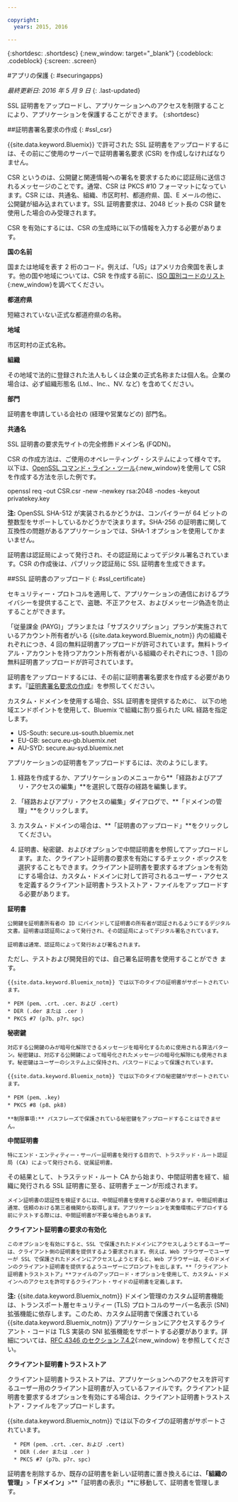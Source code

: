 ```yaml
---

copyright:
  years: 2015, 2016

---
```



{:shortdesc: .shortdesc}
{:new_window: target="_blank"}
{:codeblock: .codeblock}
{:screen: .screen}

#アプリの保護
{: #securingapps}

*最終更新日: 2016 年 5 月 9 日*
{: .last-updated}

SSL 証明書をアップロードし、アプリケーションへのアクセスを制限することにより、アプリケーションを保護することができます。
{:shortdesc}

##証明書署名要求の作成
{: #ssl_csr}

{{site.data.keyword.Bluemix}} で許可された SSL 証明書をアップロードするには、その前にご使用のサーバーで証明書署名要求 (CSR) を作成しなければなりません。

CSR というのは、公開鍵と関連情報への署名を要求するために認証局に送信されるメッセージのことです。通常、CSR は PKCS #10 フォーマットになっています。CSR には、共通名、組織、市区町村、都道府県、国、E メールの他に、公開鍵が組み込まれています。SSL 証明書要求は、2048 ビット長の CSR 鍵を使用した場合のみ受理されます。

CSR を有効にするには、CSR の生成時に以下の情報を入力する必要があります。

**国の名前**
  
  国または地域を表す 2 桁のコード。例えば、「US」はアメリカ合衆国を表します。他の国や地域については、CSR を作成する前に、[ISO 国別コードのリスト](https://www.iso.org/obp/ui/#search){:new_window}を調べてください。 
  
**都道府県**

  短縮されていない正式な都道府県の名称。

**地域**

  市区町村の正式名称。
  
**組織**

  その地域で法的に登録された法人もしくは企業の正式名称または個人名。企業の場合は、必ず組織形態名 (Ltd.、Inc.、NV. など) を含めてください。
  
**部門**

  証明書を申請している会社の (経理や営業などの) 部門名。
  
**共通名**

  SSL 証明書の要求先サイトの完全修飾ドメイン名 (FQDN)。
  
CSR の作成方法は、ご使用のオペレーティング・システムによって様々です。以下は、[OpenSSL コマンド・ライン・ツール](http://www.openssl.org/){:new_window}を使用して CSR を作成する方法を示した例です。


openssl req -out CSR.csr -new -newkey rsa:2048 -nodes -keyout
    privatekey.key


**注:** OpenSSL SHA-512 が実装されるかどうかは、コンパイラーが 64 ビットの整数型をサポートしているかどうかで決まります。SHA-256 の証明書に関して互換性の問題があるアプリケーションでは、SHA-1 オプションを使用してかまいません。

証明書は認証局によって発行され、その認証局によってデジタル署名されています。CSR の作成後は、パブリック認証局に SSL 証明書を生成できます。 

##SSL 証明書のアップロード
{: #ssl_certificate}

セキュリティー・プロトコルを適用して、アプリケーションの通信におけるプライバシーを提供することで、盗聴、不正アクセス、およびメッセージ偽造を防止することができます。

「従量課金 (PAYG)」プランまたは「サブスクリプション」プランが実施されているアカウント所有者がいる {{site.data.keyword.Bluemix_notm}} 内の組織それぞれにつき、4 回の無料証明書アップロードが許可されています。無料トライアル・アカウントを持つアカウント所有者がいる組織のそれぞれにつき、1 回の無料証明書アップロードが許可されています。

証明書をアップロードするには、その前に証明書署名要求を作成する必要があります。『[証明書署名要求の作成](#ssl_csr)』を参照してください。

カスタム・ドメインを使用する場合、SSL 証明書を提供するために、
以下の地域エンドポイントを使用して、Bluemix で組織に割り振られた URL
経路を指定します。

  * US-South: secure.us-south.bluemix.net 
  * EU-GB: secure.eu-gb.bluemix.net
  * AU-SYD: secure.au-syd.bluemix.net 


アプリケーションの証明書をアップロードするには、次のようにします。

1. 経路を作成するか、アプリケーションのメニューから**「経路およびアプリ・アクセスの編集」**を選択して既存の経路を編集します。

2. 「経路およびアプリ・アクセスの編集」ダイアログで、**「ドメインの管理」**をクリックします。

3. カスタム・ドメインの場合は、**「証明書のアップロード」**をクリックしてください。

4. 証明書、秘密鍵、およびオプションで中間証明書を参照してアップロードします。また、クライアント証明書の要求を有効にするチェック・ボックスを選択することもできます。クライアント証明書を要求するオプションを有効にする場合は、カスタム・ドメインに対して許可されるユーザー・アクセスを定義するクライアント証明書トラストストア・ファイルをアップロードする必要があります。

  **証明書**
    
    公開鍵を証明書所有者の ID にバインドして証明書の所有者が認証されるようにするデジタル文書。証明書は認証局によって発行され、その認証局によってデジタル署名されています。
    
    証明書は通常、認証局によって発行および署名されます。
ただし、テストおよび開発目的では、自己署名証明書を使用することができ
ます。
    
    {{site.data.keyword.Bluemix_notm}} では以下のタイプの証明書がサポートされています。

	* PEM (pem、.crt、.cer、および .cert)
	* DER (.der または .cer )
	* PKCS #7 (p7b、p7r、spc) 
	  
  **秘密鍵**
  
    対応する公開鍵のみが暗号化解除できるメッセージを暗号化するために使用される算法パターン。秘密鍵は、対応する公開鍵によって暗号化されたメッセージの暗号化解除にも使用されます。秘密鍵はユーザーのシステム上に保持され、パスワードによって保護されています。
    
    {{site.data.keyword.Bluemix_notm}} では以下のタイプの秘密鍵がサポートされています。
    
    * PEM (pem、.key) 
    * PKCS #8 (p8、pk8)
    
    **制限事項:** パスフレーズで保護されている秘密鍵をアップロードすることはできません。
    
  **中間証明書**
  
    特にエンド・エンティティー・サーバー証明書を発行する目的で、トラステッド・ルート認証局 (CA) によって発行される、従属証明書。
その結果として、トラステッド・ルート CA から始まり、中間証明書を経て、組織に発行される SSL 証明書に至る、証明書チェーンが形成されます。
    
    メイン証明書の認証性を検証するには、中間証明書を使用する必要があります。中間証明書は通常、信頼のおける第三者機関から取得します。アプリケーションを実働環境にデプロイする前にテストする際には、中間証明書が不要な場合もあります。
  
  **クライアント証明書の要求の有効化**
  
    このオプションを有効にすると、SSL で保護されたドメインにアクセスしようとするユーザーは、クライアント側の証明書を提供するよう要求されます。例えば、Web ブラウザーでユーザーが SSL で保護されたドメインにアクセスしようとすると、Web ブラウザーは、そのドメインのクライアント証明書を提供するようユーザーにプロンプトを出します。**「クライアント証明書トラストストア」**ファイルのアップロード・オプションを使用して、カスタム・ドメインへのアクセスを許可するクライアント・サイドの証明書を定義します。
  
  **注:** {{site.data.keyword.Bluemix_notm}} ドメイン管理のカスタム証明書機能は、トランスポート層セキュリティー (TLS) プロトコルのサーバー名表示 (SNI) 拡張機能に依存します。このため、カスタム証明書で保護されている {{site.data.keyword.Bluemix_notm}} アプリケーションにアクセスするクライアント・コードは TLS 実装の SNI 拡張機能をサポートする必要があります。詳細については、[RFC
4346 のセクション 7.4.2](http://tools.ietf.org/html/rfc4346#section-7.4.2){:new_window} を参照してください。

  **クライアント証明書トラストストア**
  
  クライアント証明書トラストストアは、アプリケーションへのアクセスを許可するユーザー用のクライアント証明書が入っているファイルです。クライアント証明書を要求するオプションを有効にする場合は、クライアント証明書トラストストア・ファイルをアップロードします。 
  
   {{site.data.keyword.Bluemix_notm}} では以下のタイプの証明書がサポートされています。
    
      * PEM (pem、.crt、.cer、および .cert)
	  * DER (.der または .cer )
      * PKCS #7 (p7b、p7r、spc) 

証明書を削除するか、既存の証明書を新しい証明書に置き換えるには、**「組織の管理」**>**「ドメイン」**>**「証明書の表示」**に移動して、証明書を管理します。
